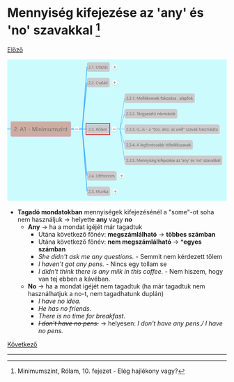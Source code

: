 # Mennyiség kifejezése az 'any' és 'no' szavakkal [^1]

[Előző](4.md)

![2.3](images/2.3.png)

* **Tagadó mondatokban** mennyiségek kifejezésénél a "some"-ot soha nem használjuk -> helyette **any** vagy **no**
  * **Any** -> ha a mondat igéjét már tagadtuk
    * Utána következő főnév: **megszámlálható** -> **többes számban**
    * Utána következő főnév: **nem megszámlálható** -> ***egyes számban**
    * *She didn't ask me any questions.* - Semmit nem kérdezett tőlem
    * *I haven't got any pens.* - Nincs egy tollam se
    * *I didn't think there is any milk in this coffee.* - Nem hiszem, hogy van tej ebben a kávéban.
  * **No** -> ha a mondat igéjét nem tagadtuk (ha már tagadtuk nem használhatjuk a no-t, nem tagadhatunk duplán)
    * *I have no idea.*
    * *He has no friends.*
    * *There is no time for breakfast.*
    * ~~*I don't have no pens.*~~ -> helyesen: *I don't have any pens./ I have no pens.*

[Következő](../2.4-Otthonom/1.md)

---
[^1]: Minimumszint, Rólam, 10. fejezet - Elég hajlékony vagy?